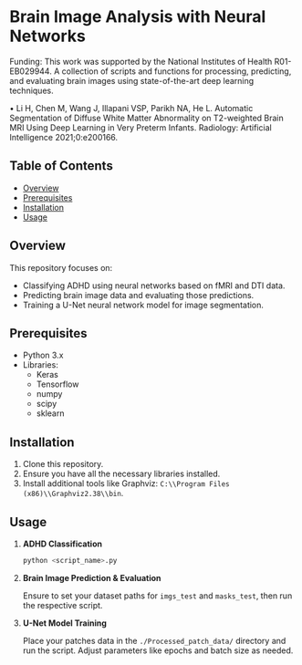 
# **Brain Image Analysis with Neural Networks**

Funding: This work was supported by the National Institutes of Health R01-EB029944.
A collection of scripts and functions for processing, predicting, and evaluating brain images using state-of-the-art deep learning techniques.

•	Li H, Chen M, Wang J, Illapani VSP, Parikh NA, He L. Automatic Segmentation of Diffuse White Matter Abnormality on T2-weighted Brain MRI Using Deep Learning in Very Preterm Infants. Radiology: Artificial Intelligence 2021;0:e200166.


## **Table of Contents**
- [Overview](#overview)
- [Prerequisites](#prerequisites)
- [Installation](#installation)
- [Usage](#usage)


## **Overview**

This repository focuses on:
- Classifying ADHD using neural networks based on fMRI and DTI data.
- Predicting brain image data and evaluating those predictions.
- Training a U-Net neural network model for image segmentation.

## **Prerequisites**

- Python 3.x
- Libraries:
  - Keras
  - Tensorflow
  - numpy
  - scipy
  - sklearn

## **Installation**

1. Clone this repository.
2. Ensure you have all the necessary libraries installed.
3. Install additional tools like Graphviz: `C:\\Program Files (x86)\\Graphviz2.38\\bin`.

## **Usage**

1. **ADHD Classification**
    ```bash
    python <script_name>.py
    ```
2. **Brain Image Prediction & Evaluation**

   Ensure to set your dataset paths for `imgs_test` and `masks_test`, then run the respective script.

3. **U-Net Model Training**

   Place your patches data in the `./Processed_patch_data/` directory and run the script. Adjust parameters like epochs and batch size as needed.


